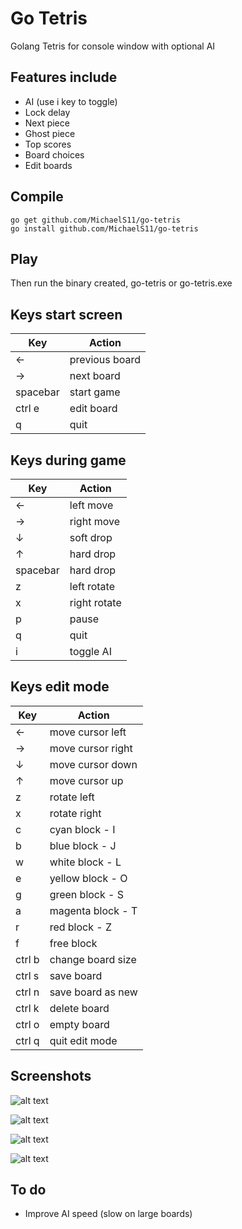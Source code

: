 # Go Tetris

Golang Tetris for console window with optional AI

## Features include

- AI (use i key to toggle)
- Lock delay
- Next piece
- Ghost piece
- Top scores
- Board choices
- Edit boards

## Compile

```
go get github.com/MichaelS11/go-tetris
go install github.com/MichaelS11/go-tetris
```

## Play

Then run the binary created, go-tetris or go-tetris.exe

## Keys start screen

| Key | Action |
| --- | --- |
| &larr; | previous board |
| &rarr; | next board |
| spacebar | start game |
| ctrl e | edit board |
| q | quit |

## Keys during game

| Key | Action |
| --- | --- |
| &larr; | left move |
| &rarr; | right move |
| &darr; | soft drop |
| &uarr; | hard drop |
| spacebar | hard drop |
| z | left rotate |
| x | right rotate |
| p | pause |
| q | quit |
| i | toggle AI |

## Keys edit mode

| Key | Action |
| --- | --- |
| &larr; | move cursor left |
| &rarr; | move cursor right |
| &darr; | move cursor down |
| &uarr; | move cursor up |
| z | rotate left |
| x | rotate right |
| c | cyan block - I |
| b | blue block - J |
| w | white block - L |
| e | yellow block - O |
| g | green block - S |
| a | magenta block - T |
| r | red block - Z |
| f | free block |
| ctrl b | change board size |
| ctrl s | save board |
| ctrl n | save board as new |
| ctrl k | delete board |
| ctrl o | empty board |
| ctrl q | quit edit mode |

## Screenshots

![alt text](https://raw.githubusercontent.com/MichaelS11/tetris/master/screenshots/tetris.png "Go Tetris")

![alt text](https://raw.githubusercontent.com/MichaelS11/tetris/master/screenshots/heart.png "Golang Tetris Heart")

![alt text](https://raw.githubusercontent.com/MichaelS11/tetris/master/screenshots/editmode.png "Edit Mode Peace Symbol")

![alt text](https://raw.githubusercontent.com/MichaelS11/tetris/master/screenshots/highscores.png "Tetris High Scores")

## To do

* Improve AI speed (slow on large boards)

